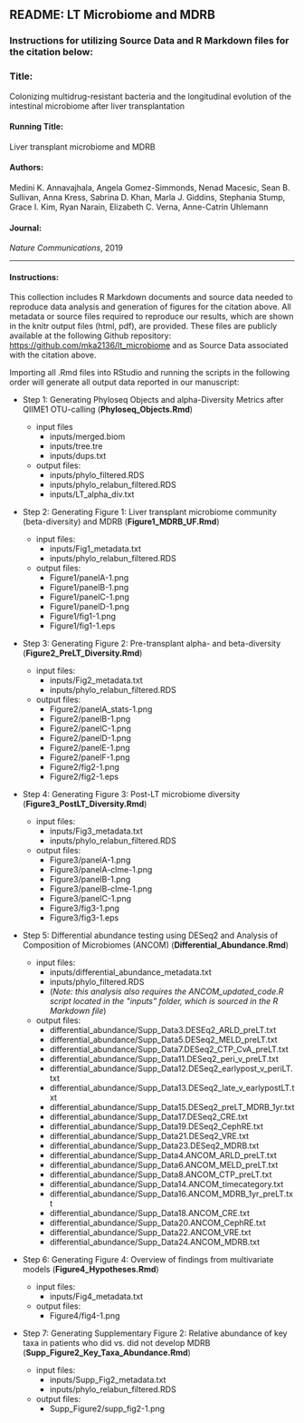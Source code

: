 ## README: LT Microbiome and MDRB

### Instructions for utilizing Source Data and R Markdown files for the citation below:

### Title:
Colonizing multidrug-resistant bacteria and the longitudinal evolution of the intestinal microbiome after liver transplantation

#### Running Title:
Liver transplant microbiome and MDRB

#### Authors:
Medini K. Annavajhala, Angela Gomez-Simmonds, Nenad Macesic, Sean B. Sullivan, Anna Kress, Sabrina D. Khan, Marla J. Giddins, Stephania Stump, Grace I. Kim, Ryan Narain, Elizabeth C. Verna, Anne-Catrin Uhlemann

#### Journal:
*Nature Communications*, 2019

***

#### Instructions:
This collection includes R Markdown documents and source data needed to reproduce data analysis and generation of figures for the citation above. All metadata or source files required to reproduce our results, which are shown in the knitr output files (html, pdf), are provided. These files are publicly available at the following Github repository: https://github.com/mka2136/lt_microbiome and as Source Data associated with the citation above.

Importing all .Rmd files into RStudio and running the scripts in the following order will generate all output data reported in our manuscript:

* Step 1: Generating Phyloseq Objects and alpha-Diversity Metrics after QIIME1 OTU-calling (**Phyloseq_Objects.Rmd**)
    + input files
        - inputs/merged.biom
        - inputs/tree.tre 
        - inputs/dups.txt
    + output files: 	
        - inputs/phylo_filtered.RDS
        - inputs/phylo_relabun_filtered.RDS
        - inputs/LT_alpha_div.txt
							
* Step 2: Generating Figure 1: Liver transplant microbiome community (beta-diversity) and MDRB (**Figure1_MDRB_UF.Rmd**)
    + input files: 	
        - inputs/Fig1_metadata.txt
        - inputs/phylo_relabun_filtered.RDS
    + output files: 	
        - Figure1/panelA-1.png
        - Figure1/panelB-1.png
        - Figure1/panelC-1.png
        - Figure1/panelD-1.png
        - Figure1/fig1-1.png
        - Figure1/fig1-1.eps
							
* Step 3: Generating Figure 2: Pre-transplant alpha- and beta-diversity (**Figure2_PreLT_Diversity.Rmd**)
    + input files:
        - inputs/Fig2_metadata.txt
        - inputs/phylo_relabun_filtered.RDS
    + output files: 	
        - Figure2/panelA_stats-1.png
        - Figure2/panelB-1.png
        - Figure2/panelC-1.png
        - Figure2/panelD-1.png
        - Figure2/panelE-1.png
        - Figure2/panelF-1.png
        - Figure2/fig2-1.png
        - Figure2/fig2-1.eps
							
* Step 4: Generating Figure 3: Post-LT microbiome diversity (**Figure3_PostLT_Diversity.Rmd**)
    + input files: 	
        - inputs/Fig3_metadata.txt
        - inputs/phylo_relabun_filtered.RDS
    + output files: 	
        - Figure3/panelA-1.png
        - Figure3/panelA-clme-1.png
        - Figure3/panelB-1.png
        - Figure3/panelB-clme-1.png
        - Figure3/panelC-1.png
        - Figure3/fig3-1.png
        - Figure3/fig3-1.eps							

* Step 5: Differential abundance testing using DESeq2 and Analysis of Composition of Microbiomes (ANCOM) (**Differential_Abundance.Rmd**)
    + input files: 	
        - inputs/differential_abundance_metadata.txt
        - inputs/phylo_filtered.RDS
        - (*Note: this analysis also requires the ANCOM_updated_code.R script located in the "inputs" folder, which is sourced in the R Markdown file*) 
    + output files:	
        - differential_abundance/Supp_Data3.DESEq2_ARLD_preLT.txt
        - differential_abundance/Supp_Data5.DESeq2_MELD_preLT.txt
        - differential_abundance/Supp_Data7.DESeq2_CTP_CvA_preLT.txt
        - differential_abundance/Supp_Data11.DESeq2_peri_v_preLT.txt
        - differential_abundance/Supp_Data12.DESeq2_earlypost_v_periLT.txt
        - differential_abundance/Supp_Data13.DESeq2_late_v_earlypostLT.txt
        - differential_abundance/Supp_Data15.DESeq2_preLT_MDRB_1yr.txt
        - differential_abundance/Supp_Data17.DESeq2_CRE.txt
        - differential_abundance/Supp_Data19.DESeq2_CephRE.txt
        - differential_abundance/Supp_Data21.DESeq2_VRE.txt
        - differential_abundance/Supp_Data23.DESeq2_MDRB.txt
        - differential_abundance/Supp_Data4.ANCOM_ARLD_preLT.txt
        - differential_abundance/Supp_Data6.ANCOM_MELD_preLT.txt
        - differential_abundance/Supp_Data8.ANCOM_CTP_preLT.txt
        - differential_abundance/Supp_Data14.ANCOM_timecategory.txt
        - differential_abundance/Supp_Data16.ANCOM_MDRB_1yr_preLT.txt
        - differential_abundance/Supp_Data18.ANCOM_CRE.txt
        - differential_abundance/Supp_Data20.ANCOM_CephRE.txt
        - differential_abundance/Supp_Data22.ANCOM_VRE.txt
        - differential_abundance/Supp_Data24.ANCOM_MDRB.txt
						
* Step 6: Generating Figure 4: Overview of findings from multivariate models (**Figure4_Hypotheses.Rmd**)
    + input files: 	
        - inputs/Fig4_metadata.txt
    + output files:	
        - Figure4/fig4-1.png

* Step 7: Generating Supplementary Figure 2: Relative abundance of key taxa in patients who did vs. did not develop MDRB (**Supp_Figure2_Key_Taxa_Abundance.Rmd**)
    + input files:	
        - inputs/Supp_Fig2_metadata.txt
        - inputs/phylo_relabun_filtered.RDS
    + output files:	
        - Supp_Figure2/supp_fig2-1.png
